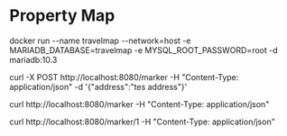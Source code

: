 # Property Map

docker run --name travelmap --network=host -e MARIADB_DATABASE=travelmap -e MYSQL_ROOT_PASSWORD=root -d mariadb:10.3

curl  -X POST http://localhost:8080/marker -H "Content-Type: application/json" -d '{"address":"tes address"}'

curl  http://localhost:8080/marker -H "Content-Type: application/json" 

curl  http://localhost:8080/marker/1 -H "Content-Type: application/json" 


